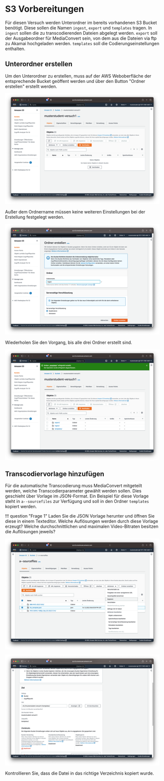 # S3 Vorbereitungen

Für diesen Versuch werden Unterordner im bereits vorhandenen S3 Bucket benötigt. Diese sollen die Namen `ingest`, `export` und `templates` tragen. In `ingest` sollen die zu transcodierenden Dateien abgelegt werden. `export` soll der Ausgabeordner für MediaConvert sein, von dem aus die Dateien via ftp zu Akamai hochgeladen werden. `templates` soll die Codierungseinstellungen enthalten.

## Unterordner erstellen

Um den Unterordner zu erstellen, muss auf der AWS Weboberfläche der entsprechende Bucket geöffent werden und über den Button "Ordner erstellen" erstellt werden.

![S3 Bucket](../assets/versuch3/s3_bucket.png)

Außer dem Ordnername müssen keine weiteren Einstellungen bei der Erstellung festgelegt werden.

![S3 Bucket](../assets/versuch3/s3_ordnername.png)

Wiederholen Sie den Vorgang, bis alle drei Ordner erstellt sind.

![S3 Bucket](../assets/versuch3/s3_ordner.png)

## Transcodiervorlage hinzufügen

Für die automatische Transcodierung muss MediaConvert mitgeteilt werden, welche Transcodierparameter gewählt werden sollen. Dies geschieht über Vorlage im JSON-Format. Ein Beispiel für diese Vorlage steht in `a--sourcefiles` zur Verfügung und soll in den Ordner `templates` kopiert werden.

!!! question "Frage 1"
    Laden Sie die JSON Vorlage herunter und öffnen Sie diese in einem Texteditor. Welche Auflösungen werden durch diese Vorlage erzeugt? Welche durchschnittlichen und maximalen Video-Bitraten besitzen die Auflösungen jeweils?

![S3 Quellpfad](../assets/versuch3/s3_quellpfad.png)

![S3 Kopie Zielpfad](../assets/versuch3/s3_zielpfad.png)

Kontrollieren Sie, dass die Datei in das richtige Verzeichnis kopiert wurde.